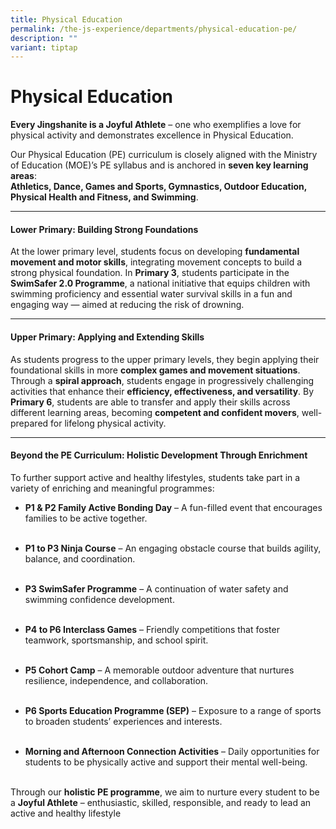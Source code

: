 ```yaml
---
title: Physical Education
permalink: /the-js-experience/departments/physical-education-pe/
description: ""
variant: tiptap
---
```

<h1><strong>Physical Education</strong></h1>
<p><strong>Every Jingshanite is a Joyful Athlete</strong> – one who exemplifies
a love for physical activity and demonstrates excellence in Physical Education.</p>
<p>Our Physical Education (PE) curriculum is closely aligned with the Ministry
of Education (MOE)’s PE syllabus and is anchored in <strong>seven key learning areas</strong>:
<br> <strong>Athletics, Dance, Games and Sports, Gymnastics, Outdoor Education, Physical Health and Fitness, and Swimming</strong>.</p>
<p></p>
<hr>
<p></p>
<h4><strong>Lower Primary: Building Strong Foundations</strong></h4>
<p>At the lower primary level, students focus on developing <strong>fundamental movement and motor skills</strong>,
integrating movement concepts to build a strong physical foundation. In <strong>Primary 3</strong>,
students participate in the <strong>SwimSafer 2.0 Programme</strong>, a
national initiative that equips children with swimming proficiency and
essential water survival skills in a fun and engaging way — aimed at reducing
the risk of drowning.</p>
<p></p>
<hr>
<p></p>
<h4><strong>Upper Primary: Applying and Extending Skills</strong></h4>
<p>As students progress to the upper primary levels, they begin applying
their foundational skills in more <strong>complex games and movement situations</strong>.
Through a <strong>spiral approach</strong>, students engage in progressively
challenging activities that enhance their <strong>efficiency, effectiveness, and versatility</strong>.
By <strong>Primary 6</strong>, students are able to transfer and apply their
skills across different learning areas, becoming <strong>competent and confident movers</strong>,
well-prepared for lifelong physical activity.</p>
<p></p>
<hr>
<p></p>
<h4><strong>Beyond the PE Curriculum: Holistic Development Through Enrichment</strong></h4>
<p>To further support active and healthy lifestyles, students take part in
a variety of enriching and meaningful programmes:</p>
<ul>
<li>
<p><strong>P1 &amp; P2 Family Active Bonding Day</strong> – A fun-filled event
that encourages families to be active together.
<br>
<br>
</p>
</li>
<li>
<p><strong>P1 to P3 Ninja Course</strong> – An engaging obstacle course that
builds agility, balance, and coordination.
<br>
<br>
</p>
</li>
<li>
<p><strong>P3 SwimSafer Programme</strong> – A continuation of water safety
and swimming confidence development.
<br>
<br>
</p>
</li>
<li>
<p><strong>P4 to P6 Interclass Games</strong> – Friendly competitions that
foster teamwork, sportsmanship, and school spirit.
<br>
<br>
</p>
</li>
<li>
<p><strong>P5 Cohort Camp</strong> – A memorable outdoor adventure that nurtures
resilience, independence, and collaboration.
<br>
<br>
</p>
</li>
<li>
<p><strong>P6 Sports Education Programme (SEP)</strong> – Exposure to a range
of sports to broaden students’ experiences and interests.
<br>
<br>
</p>
</li>
<li>
<p><strong>Morning and Afternoon Connection Activities</strong> – Daily opportunities
for students to be physically active and support their mental well-being.
<br>
<br>
</p>
</li>
</ul>
<p>Through our <strong>holistic PE programme</strong>, we aim to nurture every
student to be a <strong>Joyful Athlete</strong> – enthusiastic, skilled,
responsible, and ready to lead an active and healthy lifestyle</p>